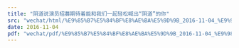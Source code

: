 ```yaml
---
title: "阴道说演员招募期待着能和我们一起轻松喊出“阴道”的你"
src: "wechat/html/%E9%85%B7%E5%84%BF%E8%AE%BA%E5%9D%9B_2016-11-04_%E9%98%B4%E9%81%93%E8%AF%B4%E6%BC%94%E5%91%98%E6%8B%9B%E5%8B%9F%E6%9C%9F%E5%BE%85%E7%9D%80%E8%83%BD%E5%92%8C%E6%88%91%E4%BB%AC%E4%B8%80%E8%B5%B7%E8%BD%BB%E6%9D%BE%E5%96%8A%E5%87%BA%E2%80%9C%E9%98%B4%E9%81%93%E2%80%9D%E7%9A%84%E4%BD%A0.html"
date: 2016-11-04
pdf: "wechat/pdf/%E9%85%B7%E5%84%BF%E8%AE%BA%E5%9D%9B_2016-11-04_%E9%98%B4%E9%81%93%E8%AF%B4%E6%BC%94%E5%91%98%E6%8B%9B%E5%8B%9F%E6%9C%9F%E5%BE%85%E7%9D%80%E8%83%BD%E5%92%8C%E6%88%91%E4%BB%AC%E4%B8%80%E8%B5%B7%E8%BD%BB%E6%9D%BE%E5%96%8A%E5%87%BA%E2%80%9C%E9%98%B4%E9%81%93%E2%80%9D%E7%9A%84%E4%BD%A0.pdf"
---
```

